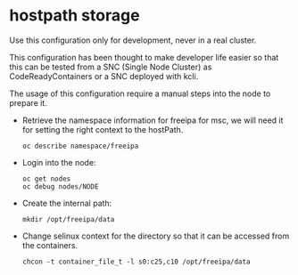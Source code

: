 # hostpath storage

Use this configuration only for development, never in a real cluster.

This configuration has been thought to make developer life easier so
that this can be tested from a SNC (Single Node Cluster) as
CodeReadyContainers or a SNC deployed with kcli.

The usage of this configuration require a manual steps into the node
to prepare it.

- Retrieve the namespace information for freeipa for msc, we will need
  it for setting the right context to the hostPath.

  ```shell
  oc describe namespace/freeipa
  ```

- Login into the node:

  ```shell
  oc get nodes
  oc debug nodes/NODE
  ```

- Create the internal path:

  ```shell
  mkdir /opt/freeipa/data
  ```

- Change selinux context for the directory so that it can be accessed
  from the containers.

  ```shell
  chcon -t container_file_t -l s0:c25,c10 /opt/freeipa/data
  ```

